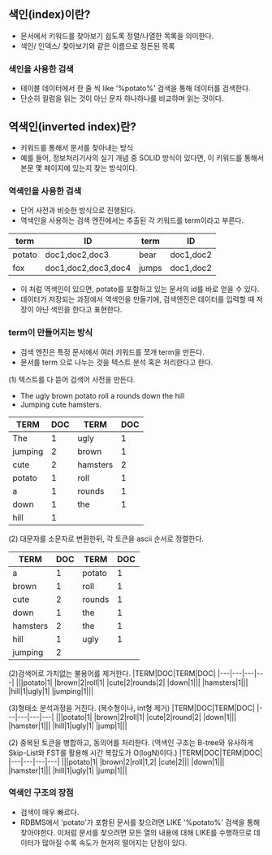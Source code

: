 ## 색인(index)이란?
- 문서에서 키워드를 찾아보기 쉽도록 정렬/나열한 목록을 의미한다.
- 색인/ 인덱스/ 찾아보기와 같은 이름으로 정돈된 목록

###  색인을 사용한 검색
- 테이블 데이터에서 한 줄 씩 like '%potato%' 검색을 통해 데이터를 검색한다.
- 단순히 컬럼을 읽는 것이 아닌 문자 하나하나를 비교하며 읽는 것이다.



## 역색인(inverted index)란?
- 키워드를 통해서 문서를 찾아내는 방식
- 예를 들어, 정보처리기사의 실기 개념 중 SOLID 방식이 있다면, 이 키워드를 통해서 본문 몇 페이지에 있는지 찾는 방식이다.

### 역색인을 사용한 검색
- 단어 사전과 비슷한 방식으로 진행된다.
- 역색인을 사용하는 검색 엔진에서는 추출된 각 키워드를 term이라고 부른다.

|term|ID| term | ID
|---|----|---|---|
potato|doc1,doc2,doc3|bear|doc1,doc2|
|fox|doc1,doc2,doc3,doc4|jumps|doc1,doc2

- 이 처럼 역색인이 있으면, potato를 포함하고 있는 문서의 id를 바로 얻을 수 있다.
- 데이터가 저장되는 과정에서 역색인을 만들기에, 검색엔진은 데이터를 입력할 때 저장이 아닌 색인을 한다고 표현한다.

### term이 만들어지는 방식
- 검색 엔진은 특정 문서에서 여러 키워드를 쪼개 term을 만든다.
- 문서를 term 으로 나누는 것을 텍스트 분석 혹은 처리한다고 한다.


(1) 텍스트를 다 뜯어 검색어 사전을 만든다.

- The ugly brown potato roll a rounds down the hill
- Jumping cute hamsters.

|TERM|DOC|TERM|DOC|
|---|---|---|---|
|The|1|ugly|1|
|jumping|2|brown|1|
|cute|2|hamsters|2|
|potato|1|roll|1|
|a|1|rounds|1|
|down|1|the|1|
|hill|1|||

(2) 대문자를 소문자로 변환한뒤, 각 토큰을 ascii 순서로 정렬한다.

|TERM|DOC|TERM|DOC|
|---|---|---|---|
|a|1|potato|1|
|brown|1|roll|1|
|cute|2|rounds|1|
|down|1|the|1|
|hamsters|2|the|1|
|hill|1|ugly|1|
|jumping|2|||

(2)검색어로 가치없는 불용어를 제거한다.
|TERM|DOC|TERM|DOC|
|---|---|---|---|
|||potato|1|
|brown|2|roll|1|
|cute|2|rounds|2|
|down|1|||
|hamsters|1|||
|hill|1|ugly|1|
|jumping|1|||

(3)형태소 분석과정을 거친다.
(복수형이나, int형 제거)
|TERM|DOC|TERM|DOC|
|---|---|---|---|
|||potato|1|
|brown|2|roll|1|
|cute|2|round|2|
|down|1|||
|hamster|1|||
|hill|1|ugly|1|
|jump|1|||

(2) 중복된 토큰을 병합하고, 동의어를 처리한다.
(역색인 구조는 B-tree와 유사하게 Skip-List와 FST를 활용해 시간 복잡도가 O(logN)이다.)
|TERM|DOC|TERM|DOC|
|---|---|---|---|
|||potato|1|
|brown|2|roll|1,2|
|cute|2|||
|down|1|||
|hamster|1|||
|hill|1|ugly|1|
|jump|1|||


### 역색인 구조의 장점
- 검색이 매우 빠르다.
- RDBMS에서 'potato'가 포함된 문서를 찾으려면 LIKE '%potato%' 검색을 통해 찾아야한다. 이처럼 문서를 찾으려면 모든 열의 내용에 대해 LIKE를 수행하므로 데이터가 많아질 수록 속도가 현저히 떨어지는 단점이 있다.